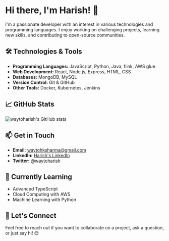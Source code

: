 # Hi there, I'm Harish! 👋

I'm a passionate developer with an interest in various technologies and programming languages. I enjoy working on challenging projects, learning new skills, and contributing to open-source communities.

## 🛠️ Technologies & Tools

- **Programming Languages:** JavaScript, Python, Java, flink, AWS glue
- **Web Development:** React, Node.js, Express, HTML, CSS
- **Databases:** MongoDB, MySQL
- **Version Control:** Git & GitHub
- **Other Tools:** Docker, Kubernetes, Jenkins

## 📈 GitHub Stats

![waytoharish's GitHub stats](https://github-readme-stats.vercel.app/api?username=waytoharish&show_icons=true&theme=radical)

## 📫 Get in Touch

- **Email:** [waytohksharma@gmail.com](mailto:waytoharish@example.com)
- **LinkedIn:** [Harish's LinkedIn](https://www.linkedin.com/in/waytoharish/)
- **Twitter:** [@waytoharish](https://twitter.com/waytoharish)

## 🌱 Currently Learning

- Advanced TypeScript
- Cloud Computing with AWS
- Machine Learning with Python

## 💬 Let's Connect

Feel free to reach out if you want to collaborate on a project, ask a question, or just say hi! 😊
